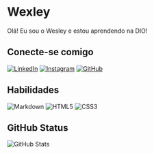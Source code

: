 # Wexley
Olá! Eu sou o Wesley e estou aprendendo na DIO!

## Conecte-se comigo
[![LinkedIn](https://img.shields.io/badge/LinkedIn-0077B5?style=for-the-badge&logo=linkedin&logoColor=white)](https://www.linkedin.com/in/wesley-de-paula-almeida/)
[![Instagram](https://img.shields.io/badge/-Instagram-%23E4405F?style=for-the-badge&logo=instagram&logoColor=white)](https://www.instagram.com/wexley_almeida/)
[![GitHub](https://img.shields.io/badge/GitHub-100000?style=for-the-badge&logo=github&logoColor=white)](https://github.com/WexleyAlmeida)

## Habilidades
![Markdown](https://img.shields.io/badge/Markdown-000?style=for-the-badge&logo=markdown)
![HTML5](https://img.shields.io/badge/HTML5-E34F26?style=for-the-badge&logo=html5&logoColor=white)
![CSS3](https://img.shields.io/badge/CSS3-1572B6?style=for-the-badge&logo=css3&logoColor=white)

## GitHub Status
![GitHub Stats](https://github-readme-stats.vercel.app/api?username=SEUUSERNAME&theme=transparent&bg_color=000&border_color=30A3DC&show_icons=true&icon_color=30A3DC&title_color=E94D5F&text_color=FFF)


